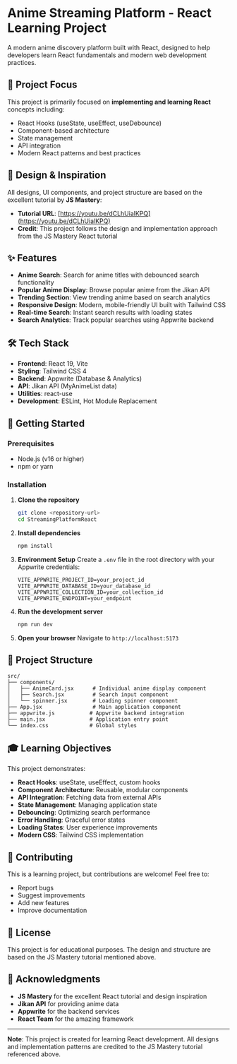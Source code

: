 # Anime Streaming Platform - React Learning Project

A modern anime discovery platform built with React, designed to help developers learn React fundamentals and modern web development practices.

## 🎯 Project Focus

This project is primarily focused on **implementing and learning React** concepts including:
- React Hooks (useState, useEffect, useDebounce)
- Component-based architecture
- State management
- API integration
- Modern React patterns and best practices

## 🎨 Design & Inspiration

All designs, UI components, and project structure are based on the excellent tutorial by **JS Mastery**:
- **Tutorial URL**: [https://youtu.be/dCLhUialKPQ](https://youtu.be/dCLhUialKPQ)
- **Credit**: This project follows the design and implementation approach from the JS Mastery React tutorial

## ✨ Features

- **Anime Search**: Search for anime titles with debounced search functionality
- **Popular Anime Display**: Browse popular anime from the Jikan API
- **Trending Section**: View trending anime based on search analytics
- **Responsive Design**: Modern, mobile-friendly UI built with Tailwind CSS
- **Real-time Search**: Instant search results with loading states
- **Search Analytics**: Track popular searches using Appwrite backend

## 🛠️ Tech Stack

- **Frontend**: React 19, Vite
- **Styling**: Tailwind CSS 4
- **Backend**: Appwrite (Database & Analytics)
- **API**: Jikan API (MyAnimeList data)
- **Utilities**: react-use
- **Development**: ESLint, Hot Module Replacement

## 🚀 Getting Started

### Prerequisites
- Node.js (v16 or higher)
- npm or yarn

### Installation

1. **Clone the repository**
   ```bash
   git clone <repository-url>
   cd StreamingPlatformReact
   ```

2. **Install dependencies**
   ```bash
   npm install
   ```

3. **Environment Setup**
   Create a `.env` file in the root directory with your Appwrite credentials:
   ```env
   VITE_APPWRITE_PROJECT_ID=your_project_id
   VITE_APPWRITE_DATABASE_ID=your_database_id
   VITE_APPWRITE_COLLECTION_ID=your_collection_id
   VITE_APPWRITE_ENDPOINT=your_endpoint
   ```

4. **Run the development server**
   ```bash
   npm run dev
   ```

5. **Open your browser**
   Navigate to `http://localhost:5173`

## 📁 Project Structure

```
src/
├── components/
│   ├── AnimeCard.jsx      # Individual anime display component
│   ├── Search.jsx         # Search input component
│   └── spinner.jsx        # Loading spinner component
├── App.jsx                # Main application component
├── appwrite.js           # Appwrite backend integration
├── main.jsx              # Application entry point
└── index.css             # Global styles
```

## 🎓 Learning Objectives

This project demonstrates:
- **React Hooks**: useState, useEffect, custom hooks
- **Component Architecture**: Reusable, modular components
- **API Integration**: Fetching data from external APIs
- **State Management**: Managing application state
- **Debouncing**: Optimizing search performance
- **Error Handling**: Graceful error states
- **Loading States**: User experience improvements
- **Modern CSS**: Tailwind CSS implementation

## 🤝 Contributing

This is a learning project, but contributions are welcome! Feel free to:
- Report bugs
- Suggest improvements
- Add new features
- Improve documentation

## 📝 License

This project is for educational purposes. The design and structure are based on the JS Mastery tutorial mentioned above.

## 🙏 Acknowledgments

- **JS Mastery** for the excellent React tutorial and design inspiration
- **Jikan API** for providing anime data
- **Appwrite** for the backend services
- **React Team** for the amazing framework

---

**Note**: This project is created for learning React development. All designs and implementation patterns are credited to the JS Mastery tutorial referenced above.
